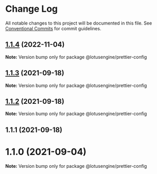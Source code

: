 # Change Log

All notable changes to this project will be documented in this file.
See [Conventional Commits](https://conventionalcommits.org) for commit guidelines.

## [1.1.4](https://github.com/lotusengine/config/compare/@lotusengine/prettier-config@1.1.3...@lotusengine/prettier-config@1.1.4) (2022-11-04)

**Note:** Version bump only for package @lotusengine/prettier-config





## [1.1.3](https://github.com/lotusengine/config/compare/@lotusengine/prettier-config@1.1.2...@lotusengine/prettier-config@1.1.3) (2021-09-18)

**Note:** Version bump only for package @lotusengine/prettier-config





## [1.1.2](https://github.com/lotusengine/config/compare/@lotusengine/prettier-config@1.1.1...@lotusengine/prettier-config@1.1.2) (2021-09-18)

**Note:** Version bump only for package @lotusengine/prettier-config





## 1.1.1 (2021-09-18)



# 1.1.0 (2021-09-04)

**Note:** Version bump only for package @lotusengine/prettier-config
